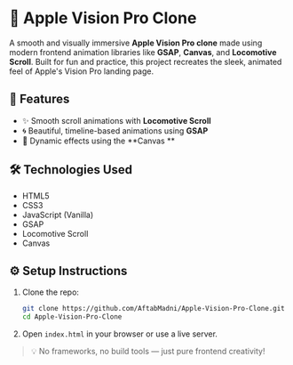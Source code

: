 # 🍎 Apple Vision Pro Clone

A smooth and visually immersive **Apple Vision Pro clone** made using modern frontend animation libraries like **GSAP**, **Canvas**, and **Locomotive Scroll**. Built for fun and practice, this project recreates the sleek, animated feel of Apple's Vision Pro landing page.

## 🎯 Features

- ✨ Smooth scroll animations with **Locomotive Scroll**
- 🌀 Beautiful, timeline-based animations using **GSAP**
- 🎨 Dynamic effects using the **Canvas **

## 🛠️ Technologies Used

- HTML5
- CSS3
- JavaScript (Vanilla)
- GSAP 
- Locomotive Scroll
- Canvas 


## ⚙️ Setup Instructions

1. Clone the repo:
   ```bash
   git clone https://github.com/AftabMadni/Apple-Vision-Pro-Clone.git
   cd Apple-Vision-Pro-Clone
   ```

2. Open `index.html` in your browser or use a live server.

> 💡 No frameworks, no build tools — just pure frontend creativity!

